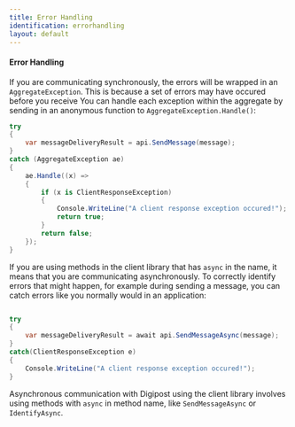 ```yaml
---
title: Error Handling
identification: errorhandling
layout: default
---
```


#### Error Handling
If you are communicating synchronously, the errors will be wrapped in an `AggregateException`. 
This is because a set of errors may have occured before you receive You can handle each exception within the aggregate by sending in an anonymous function to `AggregateException.Handle()`:
``` csharp
try
{
    var messageDeliveryResult = api.SendMessage(message);	
}
catch (AggregateException ae)
{
    ae.Handle((x) =>
    {
        if (x is ClientResponseException)
        {
            Console.WriteLine("A client response exception occured!");
            return true;
        }
        return false;
    });
}

```

If you are using methods in the client library that has `async` in the name, it means that you are communicating asynchronously.
To correctly identify errors that might happen, for example during sending a message, you can catch errors like you normally would in an application:

``` csharp

try
{
    var messageDeliveryResult = await api.SendMessageAsync(message);	
}
catch(ClientResponseException e)
{
    Console.WriteLine("A client response exception occured!");
}
```

Asynchronous communication with Digipost using the client library involves using methods with `async` in method name, like `SendMessageAsync` or `IdentifyAsync`.
